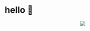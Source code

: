 <h1 class="align: center;">
  hello 👋
</h1>

<div align="center">
  <img src="https://media.giphy.com/media/v1.Y2lkPTc5MGI3NjExYTg3NTViMjM1NjYxM2ViZjc2NjNmYTdmMzUyODFlYzk1MzU5NDUxZiZlcD12MV9pbnRlcm5hbF9naWZzX2dpZklkJmN0PWc/xQ7NKUKR2qg0jQ5uwC/giphy.gif">
</div>
